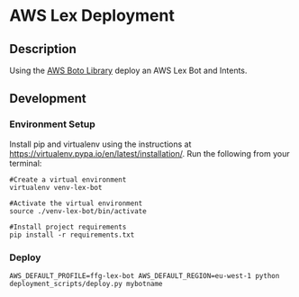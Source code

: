 # AWS Lex Deployment

## Description
Using the [AWS Boto Library](https://boto3.amazonaws.com/v1/documentation/api/latest/reference/services/lex-models.html) deploy an AWS Lex Bot and Intents.

## Development
### Environment Setup
Install pip and virtualenv using the instructions at https://virtualenv.pypa.io/en/latest/installation/.
Run the following from your terminal:
```
#Create a virtual environment
virtualenv venv-lex-bot

#Activate the virtual environment
source ./venv-lex-bot/bin/activate

#Install project requirements
pip install -r requirements.txt
```

### Deploy
```
AWS_DEFAULT_PROFILE=ffg-lex-bot AWS_DEFAULT_REGION=eu-west-1 python deployment_scripts/deploy.py mybotname
```
